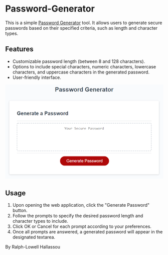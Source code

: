 # Password-Generator


This is a simple <a href="https://lohallassou.github.io/Password-Generator/">Password Generator</a> tool. It allows users to generate secure passwords based on their specified criteria, such as length and character types.



## Features

- Customizable password length (between 8 and 128 characters).
- Options to include special characters, numeric characters, lowercase characters, and uppercase characters in the generated password.
- User-friendly interface.

<p><img src="./assets/05-javascript-challenge-demo.png" alt="Password Generator site"></p>

## Usage

1. Upon opening the web application, click the "Generate Password" button.
2. Follow the prompts to specify the desired password length and character types to include.
3. Click OK or Cancel for each prompt according to your preferences.
4. Once all prompts are answered, a generated password will appear in the designated textarea.

By Ralph-Lowell Hallassou